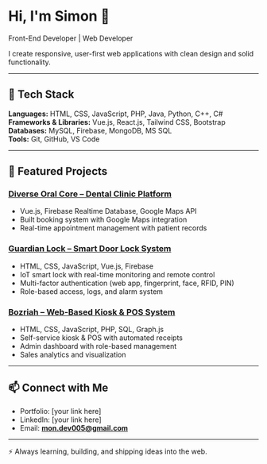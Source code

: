 # Hi, I'm Simon 👋  
Front-End Developer | Web Developer  

I create responsive, user-first web applications with clean design and solid functionality.  

---

## 🚀 Tech Stack  
**Languages:** HTML, CSS, JavaScript, PHP, Java, Python, C++, C#  
**Frameworks & Libraries:** Vue.js, React.js, Tailwind CSS, Bootstrap  
**Databases:** MySQL, Firebase, MongoDB, MS SQL  
**Tools:** Git, GitHub, VS Code  

---

## 📂 Featured Projects  

### [Diverse Oral Core – Dental Clinic Platform](#)  
- Vue.js, Firebase Realtime Database, Google Maps API  
- Built booking system with Google Maps integration  
- Real-time appointment management with patient records  

### [Guardian Lock – Smart Door Lock System](#)  
- HTML, CSS, JavaScript, Vue.js, Firebase  
- IoT smart lock with real-time monitoring and remote control  
- Multi-factor authentication (web app, fingerprint, face, RFID, PIN)  
- Role-based access, logs, and alarm system  

### [Bozriah – Web-Based Kiosk & POS System](#)  
- HTML, CSS, JavaScript, PHP, SQL, Graph.js  
- Self-service kiosk & POS with automated receipts  
- Admin dashboard with role-based management  
- Sales analytics and visualization  

---

## 📫 Connect with Me  
- Portfolio: [your link here]  
- LinkedIn: [your link here]  
- Email: **mon.dev005@gmail.com**  

---

⚡ Always learning, building, and shipping ideas into the web.  
